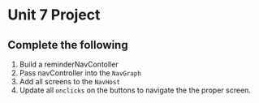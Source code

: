 # Unit 7 Project 

## Complete the following
1. Build a reminderNavContoller 
2. Pass navController into the `NavGraph`
3. Add all screens to the `NavHost`
4. Update all `onclicks` on the buttons to navigate the the proper screen. 

